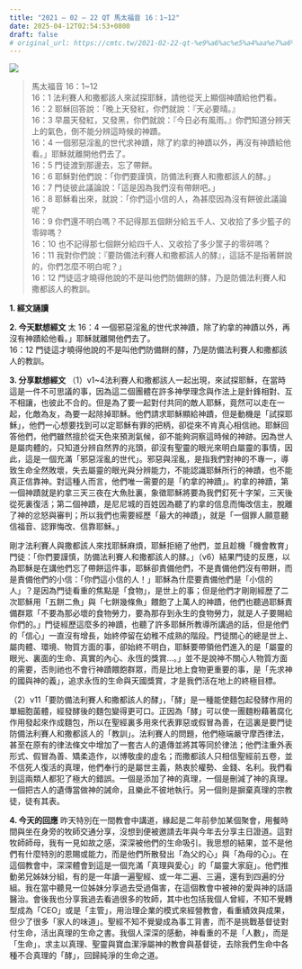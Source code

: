 ```yaml
---
title: "2021 – 02 – 22 QT 馬太福音 16：1~12"
date: 2025-04-12T02:54:53+0800
draft: false
# original_url: https://cmtc.tw/2021-02-22-qt-%e9%a6%ac%e5%a4%aa%e7%a6%8f%e9%9f%b3-16%ef%bc%9a112
---
```


![](/images/qt.jpg)
> 馬太福音 16：1\~12  
> 16：1 法利賽人和撒都該人來試探耶穌，請他從天上顯個神蹟給他們看。  
> 16：2 耶穌回答說：「晚上天發紅，你們就說：『天必要晴。』  
> 16：3 早晨天發紅，又發黑，你們就說：『今日必有風雨。』你們知道分辨天上的氣色，倒不能分辨這時候的神蹟。  
> 16：4 一個邪惡淫亂的世代求神蹟，除了約拿的神蹟以外，再沒有神蹟給他看。」耶穌就離開他們去了。  
> 16：5 門徒渡到那邊去，忘了帶餅。  
> 16：6 耶穌對他們說：「你們要謹慎，防備法利賽人和撒都該人的酵。」  
> 16：7 門徒彼此議論說：「這是因為我們沒有帶餅吧。」  
> 16：8 耶穌看出來，就說：「你們這小信的人，為甚麼因為沒有餅彼此議論呢？  
> 16：9 你們還不明白嗎？不記得那五個餅分給五千人、又收拾了多少籃子的零碎嗎？  
> 16：10 也不記得那七個餅分給四千人、又收拾了多少筐子的零碎嗎？  
> 16：11 我對你們說：『要防備法利賽人和撒都該人的酵』，這話不是指著餅說的，你們怎麼不明白呢？」  
> 16：12 門徒這才曉得他說的不是叫他們防備餅的酵，乃是防備法利賽人和撒都該人的教訓。

**1. 經文誦讀**

**2.  今天默想經文**
太 16：4 一個邪惡淫亂的世代求神蹟，除了約拿的神蹟以外，再沒有神蹟給他看。」耶穌就離開他們去了。  
16：12 門徒這才曉得他說的不是叫他們防備餅的酵，乃是防備法利賽人和撒都該人的教訓。

**3. 分享默想經文**
（1）v1\~4法利賽人和撒都該人一起出現，來試探耶穌，在當時這是一件不可思議的事，因為這二個團體在許多神學理念與作法上是針鋒相對、互不相讓，也彼此不合的。但是為了要一起對付共同的敵人耶穌，竟然可以走在一起，化敵為友，為要一起除掉耶穌。他們請求耶穌顯給神蹟，但是動機是「試探耶穌」，他們一心想要找到可以定耶穌有罪的把柄，卻從來不肯真心相信祂。耶穌回答他們，他們雖然擅於從天色來預測氣候，卻不能夠洞察這時候的神跡。因為世人是屬肉體的，只知道分辨自然界的兆頭，卻沒有聖靈的眼光來明白屬靈的事情，因此，這是一個充滿「邪惡淫亂的世代」。邪惡與淫亂，是指我們對神的不專一，導致生命全然敗壞，失去屬靈的眼光與分辨能力，不能認識耶穌所行的神蹟，也不能真正信靠神。對這種人而言，他們唯一需要的是「約拿的神蹟」。約拿的神蹟，第一個神蹟就是約拿三天三夜在大魚肚裏，象徵耶穌將要為我們釘死十字架，三天後從死裏復活；第二個神蹟，是尼尼城的百姓因為聽了約拿的信息而悔改信主，脫離了神的忿怒與審判；所以我們也需要經歷「最大的神蹟」，就是「一個罪人願意聽信福音、認罪悔改、信靠耶穌。」

剛才法利賽人與撒都該人來找耶穌麻煩，耶穌拒絕了他們，並且趁機「機會教育」門徒：「你們要謹慎，防備法利賽人和撒都該人的酵。」（v6）結果門徒的反應，以為耶穌是在講他們忘了帶餅這件事，耶穌卻責備他們，不是責備他們沒有帶餅，而是責備他們的小信：「你們這小信的人！」耶穌為什麼要責備他們是「小信的人」？是因為門徒看重的焦點是「食物」，是世上的事；但是他們才剛剛經歷了二次耶穌用「五餅二魚」與「七餅幾條魚」餵飽了上萬人的神蹟，他們也聽過耶穌責備群眾「不要為那必壞的食物勞力，要為那存到永生的食物勞力，就是人子要賜給你們的。」門徒經歷這麼多的神蹟，也聽了許多耶穌所教導所講過的話，但是他們的「信心」一直沒有增長，始終停留在幼稚不成熟的階段。門徒關心的總是世上、屬肉體、環境、物質方面的事，卻始終不明白，耶穌要帶領他們進入的是「屬靈的眼光、裏面的生命、真實的內心、永恆的獎賞…。」並不是說神不關心人物質方面的需要，否則祂也不會行神蹟餵飽群眾，而是比地上食物更重要的事，是「先求神的國與神的義」，追求永恆的生命與天國獎賞，才是我們活在地上的終極目標。

（2）v11「要防備法利賽人和撒都該人的酵」，「酵」是一種能使麵包起發酵作用的單細胞菌體，經發酵後的麵包變得更可口。正因為「酵」可以使一團麵粉藉著腐化作用發起來作成麵包，所以在聖經裏多用來代表罪惡或假冒為善，在這裏是要門徒防備法利賽人和撒都該人的「教訓」。法利賽人的問題，他們極端嚴守摩西律法，甚至在原有的律法條文中增加了一套古人的遺傳並將其等同於律法；他們注重外表形式、假冒為善、矯柔造作，以博敬虔的虛名；而撒都該人只相信聖經前五卷，並不信死人復活的真理，他們奉行的是屬世主義，熱衷於權勢、金錢、名利。我們看到這兩類人都犯了極大的錯誤。一個是添加了神的真理，一個是刪減了神的真理。一個把古人的遺傳當做神的誡命，且樂此不彼地執行。另一個則是摒棄真理的宗教徒，徒有其表。

**4. 今天的回應**
昨天特別在一間教會中講道，緣起是二年前參加某個聚會，用餐時間與坐在身旁的牧師交通分享，沒想到便被邀請去年與今年去分享主日證道。這對牧師師母，我有一見如故之感，深深被他們的生命吸引。我思想的結果，並不是他們有什麼特別的恩賜或能力，而是他們所散發出「為父的心」與「為母的心」。在這個教會中，深深體會到這是一個充滿「真理與愛心」的「屬靈大家庭」。他們推動弟兄姊妹分組，有的是一年讀一遍聖經、或一年二遍、三遍，還有到四遍的分組。我在當中聽見一位姊妹分享過去受過傷害，在這個教會中被神的愛與神的話語醫治。會後我也分享我過去看過很多的牧師，其中也包括我個人曾經，不知不覺轉型成為「CEO」或是「主管」，用治理企業的模式來經營教會，看重績效與成果，但少了很多「家人的味道」。聖經不知不覺變成為事工背書，而不是挑戰基督徒對付生命，活出真理的生命之書。我個人深深的感動，神看重的不是「人數」，而是「生命」，求主以真理、聖靈與寶血潔淨屬神的教會與基督徒，去除我們生命中各種不合真理的「酵」，回歸純淨的生命之道。
